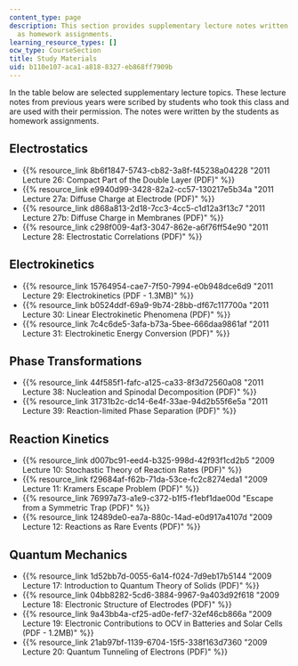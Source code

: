 ```yaml
---
content_type: page
description: This section provides supplementary lecture notes written by students
  as homework assignments.
learning_resource_types: []
ocw_type: CourseSection
title: Study Materials
uid: b110e107-aca1-a818-8327-eb868ff7909b
---
```


In the table below are selected supplementary lecture topics. These lecture notes from previous years were scribed by students who took this class and are used with their permission. The notes were written by the students as homework assignments.

Electrostatics
--------------

*   {{% resource_link 8b6f1847-5743-cb82-3a8f-f45238a04228 "2011 Lecture 26: Compact Part of the Double Layer (PDF)" %}}
*   {{% resource_link e9940d99-3428-82a2-cc57-130217e5b34a "2011 Lecture 27a: Diffuse Charge at Electrode (PDF)" %}}
*   {{% resource_link d868a813-2d18-7cc3-4cc5-c1d12a3f13c7 "2011 Lecture 27b: Diffuse Charge in Membranes (PDF)" %}}
*   {{% resource_link c298f009-4af3-3047-862e-a6f76ff54e90 "2011 Lecture 28: Electrostatic Correlations (PDF)" %}}

Electrokinetics
---------------

*   {{% resource_link 15764954-cae7-7f50-7994-e0b948dce6d9 "2011 Lecture 29: Electrokinetics (PDF - 1.3MB)" %}}
*   {{% resource_link b0524ddf-69a9-9b74-28bb-df67c117700a "2011 Lecture 30: Linear Electrokinetic Phenomena (PDF)" %}}
*   {{% resource_link 7c4c6de5-3afa-b73a-5bee-666daa9861af "2011 Lecture 31: Electrokinetic Energy Conversion (PDF)" %}}

Phase Transformations
---------------------

*   {{% resource_link 44f585f1-fafc-a125-ca33-8f3d72560a08 "2011 Lecture 38: Nucleation and Spinodal Decomposition (PDF)" %}}
*   {{% resource_link 31731b2c-dc14-6e4f-33ae-94d2b55f6e5a "2011 Lecture 39: Reaction-limited Phase Separation (PDF)" %}}

Reaction Kinetics
-----------------

*   {{% resource_link d007bc91-eed4-b325-998d-42f93f1cd2b5 "2009 Lecture 10: Stochastic Theory of Reaction Rates (PDF)" %}}
*   {{% resource_link f29684af-f62b-71da-53ce-fc2c8274eda1 "2009 Lecture 11: Kramers Escape Problem (PDF)" %}}
*   {{% resource_link 76997a73-a1e9-c372-b1f5-f1ebf1dae00d "Escape from a Symmetric Trap (PDF)" %}}
*   {{% resource_link 12489de0-ea7a-880c-14ad-e0d917a4107d "2009 Lecture 12: Reactions as Rare Events (PDF)" %}}

Quantum Mechanics
-----------------

*   {{% resource_link 1d52bb7d-0055-6a14-f024-7d9eb17b5144 "2009 Lecture 17: Introduction to Quantum Theory of Solids (PDF)" %}}
*   {{% resource_link 04bb8282-5cd6-3884-9967-9a403d92f618 "2009 Lecture 18: Electronic Structure of Electrodes (PDF)" %}}
*   {{% resource_link 9a43bb4a-cf25-ad0e-fef7-32ef46cb866a "2009 Lecture 19: Electronic Contributions to OCV in Batteries and Solar Cells (PDF - 1.2MB)" %}}
*   {{% resource_link 21ab97bf-1139-6704-15f5-338f163d7360 "2009 Lecture 20: Quantum Tunneling of Electrons (PDF)" %}}